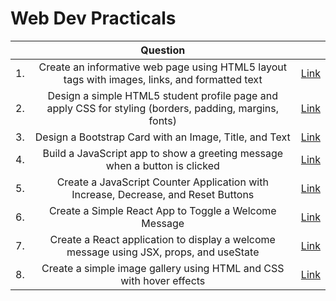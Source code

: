 # Web Dev Practicals

|  | Question |  |
|:----:|:----:|:----:|
| 1. | Create an informative web page using HTML5 layout tags with images, links, and formatted text | [Link](https://github.com/ChaitanyaShah26/semester-4/tree/main/Web-Dev/Practicals/(1)%20Informative%20Page) |
| 2. | Design a simple HTML5 student profile page and apply CSS for styling (borders, padding, margins, fonts) | [Link](https://github.com/ChaitanyaShah26/semester-4/tree/main/Web-Dev/Practicals/(2)%20Student%20Profile) |
| 3. | Design a Bootstrap Card with an Image, Title, and Text | [Link](https://github.com/ChaitanyaShah26/semester-4/tree/main/Web-Dev/Practicals/(3)%20Bootstrap%20Card) |
| 4. | Build a JavaScript app to show a greeting message when a button is clicked | [Link](https://github.com/ChaitanyaShah26/semester-4/tree/main/Web-Dev/Practicals/(4)%20JS%20Greeting%20Message) |
| 5. | Create a JavaScript Counter Application with Increase, Decrease, and Reset Buttons | [Link](https://github.com/ChaitanyaShah26/semester-4/tree/main/Web-Dev/Practicals/(5)%20JS%20Counter%20App) |
| 6. | Create a Simple React App to Toggle a Welcome Message | [Link](https://github.com/ChaitanyaShah26/semester-4/tree/main/Web-Dev/Practicals/(6)%20React%20Welcome%20message%20Toggle) |
| 7. | Create a React application to display a welcome message using JSX, props, and useState | [Link](https://github.com/ChaitanyaShah26/semester-4/tree/main/Web-Dev/Practicals/(7)%20React%20Welcome%20message%20%5Bprops%2C%20state%5D) |
| 8. | Create a simple image gallery using HTML and CSS with hover effects | [Link](https://github.com/ChaitanyaShah26/semester-4/tree/main/Web-Dev/Practicals/(8)%20Image%20Gallery) |
